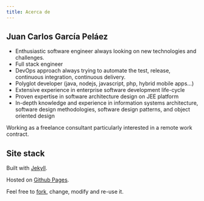 ```yaml
---
title: Acerca de
---
```


## Juan Carlos García Peláez
* Enthusiastic software engineer always looking on new
		technologies and challenges.
* Full stack engineer
* DevOps approach always trying to automate the test, release,
		continuous integration, continuous delivery.
* Polyglot developer (java, nodejs, javascript, php, hybrid
		mobile apps...)
* Extensive experience in enterprise software development
		life-cycle
* Proven expertise in software architecture design on JEE
		platform
* In-depth knowledge and experience in information systems
		architecture, software design methodologies, software design patterns,
		and object oriented design
		
Working as a freelance consultant particularly interested in a
	remote work contract.	
	
## Site stack

Built with [Jekyll](http://jekyllrb.com/). 

Hosted on [Github Pages](https://pages.github.com/). 

Feel free to [fork](https://github.com/jgpelaez/jgpelaez.github.io), change, modify and re-use it.